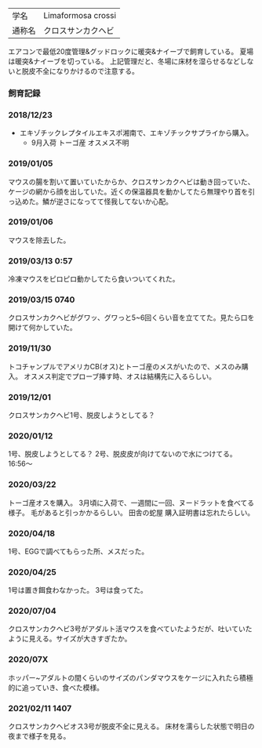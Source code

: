 ---
---

|||
|:-|:-|
| 学名 | Limaformosa crossi |
| 通称名 | クロスサンカクヘビ |

エアコンで最低20度管理&グッドロックに暖突&ナイーブで飼育している。
夏場は暖突&ナイーブを切っている。
上記管理だと、冬場に床材を湿らせるなどしないと脱皮不全になりかけるので注意する。

### 飼育記録

### 2018/12/23

* エキゾチックレプタイルエキスポ湘南で、エキゾチックサプライから購入。
    - 9月入荷 トーゴ産 オスメス不明

### 2019/01/05

マウスの腸を割いて置いていたからか、クロスサンカクヘビは動き回っていた、  
ケージの網から顔を出していた。近くの保温器具を動かしてたら無理やり首を引っ込めた。鱗が逆さになってて怪我してないか心配。

### 2019/01/06

マウスを除去した。

### 2019/03/13 0:57

冷凍マウスをピロピロ動かしてたら食いついてくれた。

### 2019/03/15 0740

クロスサンカクヘビがグワッ、グワっと5~6回くらい音を立ててた。見たら口を開けて何かしていた。

### 2019/11/30

トコチャンプルでアメリカCB(オス)とトーゴ産のメスがいたので、メスのみ購入。
オスメス判定でプローブ挿す時、オスは結構先に入るらしい。

### 2019/12/01

クロスサンカクヘビ1号、脱皮しようとしてる？

### 2020/01/12

1号、脱皮しようとしてる？
2号、脱皮皮が向けてないので水につけてる。 16:56〜

### 2020/03/22

トーゴ産オスを購入。
3月頃に入荷で、一週間に一回、ヌードラットを食べてる様子。
毛があると引っかかるらしい。
田舎の蛇屋 購入証明書は忘れたらしい。

### 2020/04/18

1号、EGGで調べてもらった所、メスだった。

### 2020/04/25

1号は置き餌食わなかった。
3号は食ってた。

###  2020/07/04

クロスサンカクヘビ3号がアダルト活マウスを食べていたようだが、吐いていたように見える。サイズが大きすぎたか。

###  2020/07X

ホッパー~アダルトの間くらいのサイズのパンダマウスをケージに入れたら積極的に追っていき、食べた模様。

###  2021/02/11 1407

クロスサンカクヘビオス3号が脱皮不全に見える。
床材を濡らした状態で明日の夜まで様子を見る。
